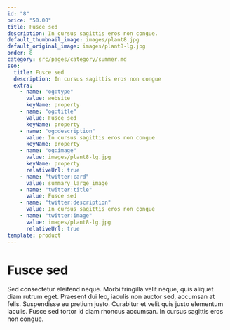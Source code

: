 ```yaml
---
id: "8"
price: "50.00"
title: Fusce sed
description: In cursus sagittis eros non congue.
default_thumbnail_image: images/plant8.jpg
default_original_image: images/plant8-lg.jpg
order: 8
category: src/pages/category/summer.md
seo:
  title: Fusce sed
  description: In cursus sagittis eros non congue
  extra:
    - name: "og:type"
      value: website
      keyName: property
    - name: "og:title"
      value: Fusce sed
      keyName: property
    - name: "og:description"
      value: In cursus sagittis eros non congue
      keyName: property
    - name: "og:image"
      value: images/plant8-lg.jpg
      keyName: property
      relativeUrl: true
    - name: "twitter:card"
      value: summary_large_image
    - name: "twitter:title"
      value: Fusce sed
    - name: "twitter:description"
      value: In cursus sagittis eros non congue
    - name: "twitter:image"
      value: images/plant8-lg.jpg
      relativeUrl: true
template: product
---
```


# Fusce sed

Sed consectetur eleifend neque. Morbi fringilla velit neque, quis aliquet diam rutrum eget. Praesent dui leo, iaculis non auctor sed, accumsan at felis. Suspendisse eu pretium justo. Curabitur et velit quis justo elementum iaculis. Fusce sed tortor id diam rhoncus accumsan. In cursus sagittis eros non congue.
